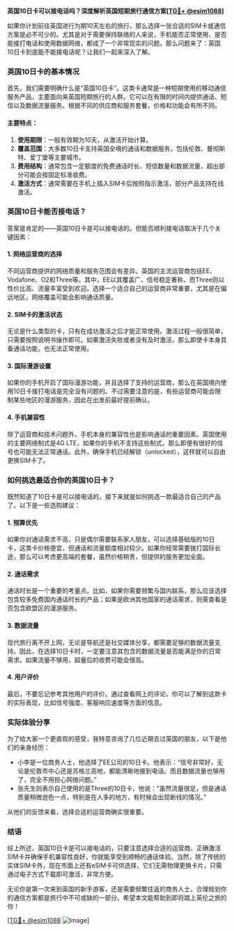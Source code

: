**英国10日卡可以接电话吗？深度解析英国短期旅行通信方案[[TG💪+ @esim1088](https://t.me/s/esim1088)]**

如果你计划前往英国进行为期10天左右的旅行，那么选择一张合适的SIM卡或通信方案是必不可少的。尤其是对于需要保持联络的人来说，手机能否正常使用、是否能接打电话和使用数据网络，都成了一个非常现实的问题。那么问题来了：英国10日卡到底能不能接电话呢？让我们一起来深入了解。

### 英国10日卡的基本情况

首先，我们需要明确什么是“英国10日卡”。这类卡通常是一种短期使用的移动通信服务产品，主要面向来英国短期旅行的人群。它可以在有限的时间内提供通话、短信以及数据流量服务。根据不同的供应商和服务套餐，价格和功能会有所不同。

#### 主要特点：
1. **使用期限**：一般有效期为10天，从激活开始计算。
2. **覆盖范围**：大多数10日卡支持英国全境的通话和数据服务，包括伦敦、曼彻斯特、爱丁堡等主要城市。
3. **费用结构**：通常包含一定额度的免费通话时长、短信数量和数据流量，超出部分可能会按固定标准收费。
4. **激活方式**：通常需要在手机上插入SIM卡后按照指示激活，部分产品支持在线激活。

### 英国10日卡能否接电话？

答案是肯定的——英国10日卡是可以接电话的。但能否顺利接电话取决于几个关键因素：

#### 1. **网络运营商的选择**
不同运营商提供的网络质量和服务范围会有差异。英国的主流运营商包括EE、Vodafone、O2和Three等。其中，EE以其覆盖广、信号稳定著称，而Three则以性价比高、流量丰富受到欢迎。选择一个适合自己的运营商非常重要，尤其是在偏远地区，网络覆盖可能会影响通话质量。

#### 2. **SIM卡的激活状态**
无论是什么类型的卡，只有在成功激活之后才能正常使用。激活过程一般很简单，只需要按照说明书操作即可。如果激活失败或者没有及时激活，那么即使卡本身具备通话功能，也无法正常使用。

#### 3. **国际漫游设置**
如果你的手机开启了国际漫游功能，并且选择了支持的运营商，那么在英国境内使用10日卡接打电话是完全没有问题的。不过需要注意的是，有些运营商可能会限制某些地区的漫游服务，因此在出发前最好提前确认。

#### 4. **手机兼容性**
除了运营商和技术问题外，手机本身的兼容性也是影响通话的重要因素。英国使用的主要网络制式是4G LTE，如果你的手机不支持这些制式，那么即便有很好的信号也可能无法正常通话。此外，确保手机已经解锁（unlocked），这样就可以自由更换SIM卡了。

### 如何挑选最适合你的英国10日卡？

既然知道了10日卡是可以接电话的，接下来就是如何挑选一款最适合自己的产品了。以下是一些选购建议：

#### 1. **预算优先**
如果你对通话需求不高，只是偶尔需要联系家人朋友，可以选择基础版的10日卡，这类卡价格便宜，但通话和流量额度相对较少。如果你经常需要拨打国际长途，那么可以考虑更高端的套餐，虽然价格稍贵，但提供的服务更加全面。

#### 2. **通话需求**
通话时长是一个重要的考量点。比如，如果你需要频繁与国内联系，那么应该选择包含较多免费国内通话时长的产品；如果是欧洲其他国家的通话需求，则需查看是否包含欧盟区的漫游服务。

#### 3. **数据流量**
现代旅行离不开上网，无论是导航还是社交媒体分享，都需要足够的数据流量支持。因此，在选择10日卡时，一定要注意其包含的数据流量是否能满足你的日常需求。如果流量不够用，超量后的收费可能会很高。

#### 4. **用户评价**
最后，不要忘记参考其他用户的评价。通过查看网上的评论，你可以了解到这款卡的实际表现，比如信号强度、客服响应速度等方面的信息。

### 实际体验分享

为了给大家一个更直观的感受，我特意咨询了几位近期去过英国的朋友，以下是他们的亲身经历：

- 小李是一位商务人士，他选择了EE公司的10日卡。他表示：“信号非常好，无论是伦敦市中心还是苏格兰高地，都能清晰地接到电话。而且数据流量也够用了，完全不用担心网络问题。”
- 张先生则表示自己使用的是Three的10日卡，他说：“虽然流量很足，但是通话质量稍微逊色一点，特别是在人多的地方，有时候会出现断线的情况。”

从他们的反馈来看，选择合适的运营商确实很重要。

### 结语

综上所述，英国10日卡是可以接电话的，只要注意选择合适的运营商、正确激活SIM卡并确保手机兼容性良好，你就能享受到顺畅的通话体验。当然，除了传统的实体SIM卡外，现在市面上还有eSIM卡可供选择，它们无需物理更换卡片，只需通过电子方式下载即可激活，非常方便。

无论你是第一次来到英国的新手游客，还是需要频繁往返的商务人士，合理规划你的通信方案都是旅行中不可或缺的一部分。希望本文能帮助到即将踏上英伦之旅的你！

[[TG💪+ @esim1088](https://t.me/s/esim1088) ![Image](https://i.postimg.cc/4NQfJmqS/Snipaste-2025-05-13-00-14-12.png)]
